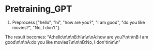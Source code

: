 # Pretraining_GPT

1. Preprocess ["hello", "hi", "how are you?", "I am good", "do you like movies?", "No, I don't"].

The result becomes: "A:hello\n\n\nB:hi\n\n\nA:how are you?\n\n\nB:I am good\n\n\nA:do you like movies?\n\n\nB:No, I don't\n\n\n"
